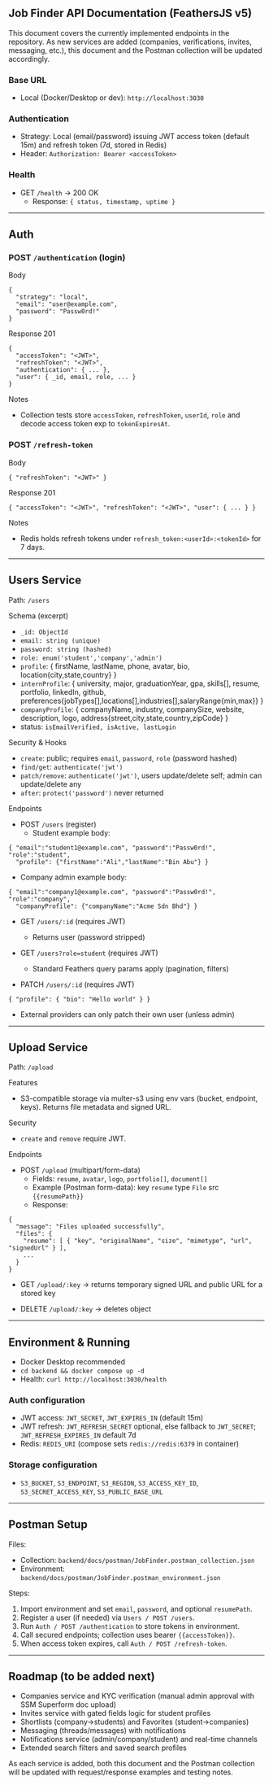 ## Job Finder API Documentation (FeathersJS v5)

This document covers the currently implemented endpoints in the repository. As new services are added (companies, verifications, invites, messaging, etc.), this document and the Postman collection will be updated accordingly.

### Base URL
- Local (Docker/Desktop or dev): `http://localhost:3030`

### Authentication
- Strategy: Local (email/password) issuing JWT access token (default 15m) and refresh token (7d, stored in Redis)
- Header: `Authorization: Bearer <accessToken>`

### Health
- GET `/health` → 200 OK
  - Response: `{ status, timestamp, uptime }`

---

## Auth

### POST `/authentication` (login)
Body
```
{
  "strategy": "local",
  "email": "user@example.com",
  "password": "Passw0rd!"
}
```
Response 201
```
{
  "accessToken": "<JWT>",
  "refreshToken": "<JWT>",
  "authentication": { ... },
  "user": { _id, email, role, ... }
}
```
Notes
- Collection tests store `accessToken`, `refreshToken`, `userId`, `role` and decode access token exp to `tokenExpiresAt`.

### POST `/refresh-token`
Body
```
{ "refreshToken": "<JWT>" }
```
Response 201
```
{ "accessToken": "<JWT>", "refreshToken": "<JWT>", "user": { ... } }
```
Notes
- Redis holds refresh tokens under `refresh_token:<userId>:<tokenId>` for 7 days.

---

## Users Service
Path: `/users`

Schema (excerpt)
- `_id: ObjectId`
- `email: string (unique)`
- `password: string (hashed)`
- `role: enum('student','company','admin')`
- `profile`: { firstName, lastName, phone, avatar, bio, location{city,state,country} }
- `internProfile`: { university, major, graduationYear, gpa, skills[], resume, portfolio, linkedIn, github, preferences{jobTypes[],locations[],industries[],salaryRange{min,max}} }
- `companyProfile`: { companyName, industry, companySize, website, description, logo, address{street,city,state,country,zipCode} }
- status: `isEmailVerified, isActive, lastLogin`

Security & Hooks
- `create`: public; requires `email`, `password`, `role` (password hashed)
- `find/get`: `authenticate('jwt')`
- `patch/remove`: `authenticate('jwt')`, users update/delete self; admin can update/delete any
- `after`: `protect('password')` never returned

Endpoints

- POST `/users` (register)
  - Student example body:
```
{ "email":"student1@example.com", "password":"Passw0rd!", "role":"student",
  "profile": {"firstName":"Ali","lastName":"Bin Abu"} }
```
  - Company admin example body:
```
{ "email":"company1@example.com", "password":"Passw0rd!", "role":"company",
  "companyProfile": {"companyName":"Acme Sdn Bhd"} }
```

- GET `/users/:id` (requires JWT)
  - Returns user (password stripped)

- GET `/users?role=student` (requires JWT)
  - Standard Feathers query params apply (pagination, filters)

- PATCH `/users/:id` (requires JWT)
```
{ "profile": { "bio": "Hello world" } }
```
  - External providers can only patch their own user (unless admin)

---

## Upload Service
Path: `/upload`

Features
- S3-compatible storage via multer-s3 using env vars (bucket, endpoint, keys). Returns file metadata and signed URL.

Security
- `create` and `remove` require JWT.

Endpoints

- POST `/upload` (multipart/form-data)
  - Fields: `resume`, `avatar`, `logo`, `portfolio[]`, `document[]`
  - Example (Postman form-data): key `resume` type `File` src `{{resumePath}}`
  - Response:
```
{
  "message": "Files uploaded successfully",
  "files": {
    "resume": [ { "key", "originalName", "size", "mimetype", "url", "signedUrl" } ],
    ...
  }
}
```

- GET `/upload/:key` → returns temporary signed URL and public URL for a stored key

- DELETE `/upload/:key` → deletes object

---

## Environment & Running
- Docker Desktop recommended
- `cd backend && docker compose up -d`
- Health: `curl http://localhost:3030/health`

### Auth configuration
- JWT access: `JWT_SECRET`, `JWT_EXPIRES_IN` (default 15m)
- JWT refresh: `JWT_REFRESH_SECRET` optional, else fallback to `JWT_SECRET`; `JWT_REFRESH_EXPIRES_IN` default 7d
- Redis: `REDIS_URI` (compose sets `redis://redis:6379` in container)

### Storage configuration
- `S3_BUCKET`, `S3_ENDPOINT`, `S3_REGION`, `S3_ACCESS_KEY_ID`, `S3_SECRET_ACCESS_KEY`, `S3_PUBLIC_BASE_URL`

---

## Postman Setup
Files:
- Collection: `backend/docs/postman/JobFinder.postman_collection.json`
- Environment: `backend/docs/postman/JobFinder.postman_environment.json`

Steps:
1) Import environment and set `email`, `password`, and optional `resumePath`.
2) Register a user (if needed) via `Users / POST /users`.
3) Run `Auth / POST /authentication` to store tokens in environment.
4) Call secured endpoints; collection uses bearer `{{accessToken}}`.
5) When access token expires, call `Auth / POST /refresh-token`.

---

## Roadmap (to be added next)
- Companies service and KYC verification (manual admin approval with SSM Superform doc upload)
- Invites service with gated fields logic for student profiles
- Shortlists (company→students) and Favorites (student→companies)
- Messaging (threads/messages) with notifications
- Notifications service (admin/company/student) and real-time channels
- Extended search filters and saved search profiles

As each service is added, both this document and the Postman collection will be updated with request/response examples and testing notes.

